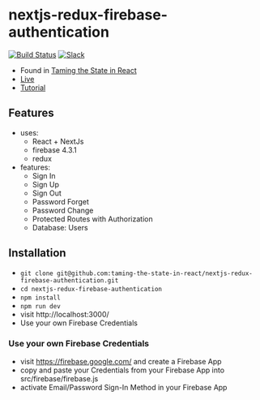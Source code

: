 # nextjs-redux-firebase-authentication

[![Build Status](https://travis-ci.org/taming-the-state-in-react/nextjs-redux-firebase-authentication.svg?branch=master)](https://travis-ci.org/taming-the-state-in-react/nextjs-redux-firebase-authentication) [![Slack](https://slack-the-road-to-learn-react.wieruch.com/badge.svg)](https://slack-the-road-to-learn-react.wieruch.com/)

* Found in [Taming the State in React](https://roadtoreact.com/course-details?courseId=TAMING_THE_STATE)
* [Live](https://react-firebase-authentication.wieruch.com/)
* [Tutorial](https://www.robinwieruch.de/complete-firebase-authentication-react-tutorial/)

## Features

* uses:
  * React + NextJs
  * firebase 4.3.1
  * redux
* features:
  * Sign In
  * Sign Up
  * Sign Out
  * Password Forget
  * Password Change
  * Protected Routes with Authorization
  * Database: Users

## Installation

* `git clone git@github.com:taming-the-state-in-react/nextjs-redux-firebase-authentication.git`
* `cd nextjs-redux-firebase-authentication`
* `npm install`
* `npm run dev`
* visit http://localhost:3000/
* Use your own Firebase Credentials

### Use your own Firebase Credentials

* visit https://firebase.google.com/ and create a Firebase App
* copy and paste your Credentials from your Firebase App into src/firebase/firebase.js
* activate Email/Password Sign-In Method in your Firebase App
